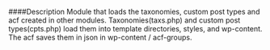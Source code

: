 ####Description
Module that loads the taxonomies, custom post types and acf created in other modules.
Taxonomies(taxs.php) and custom post types(cpts.php) load them into template directories, styles, and wp-content.
The acf saves them in json in wp-content / acf-groups.
